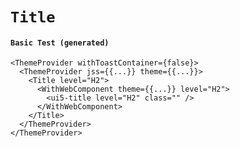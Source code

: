 # `Title`

#### `Basic Test (generated)`

```
<ThemeProvider withToastContainer={false}>
  <ThemeProvider jss={{...}} theme={{...}}>
    <Title level="H2">
      <WithWebComponent theme={{...}} level="H2">
        <ui5-title level="H2" class="" />
      </WithWebComponent>
    </Title>
  </ThemeProvider>
</ThemeProvider>
```

